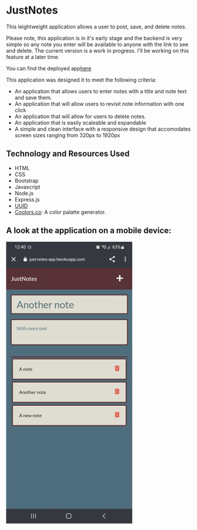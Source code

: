 # JustNotes

This leightweight application allows a user to post, save, and delete notes. 

Please note, this application is in it's early stage and the backend is very simple so any note you enter will be available to anyone with the link to see and delete. The current version is a work in progress. I'll be working on this feature at a later time.

You can find the deployed app[here](https://just-notes-app.herokuapp.com/) 
  
This application was designed it to meet the following criteria:

* An application that allows users to enter notes with a title and note text and save them.
* An application that will allow users to revisit note information with one click
* An application that will allow for users to delete notes.
* An application that is easily scaleable and expandable
* A simple and clean interface with a responsive design that accomodates screen sizes ranging from 320px to 1920px

## Technology and Resources Used

* HTML
* CSS
* Bootstrap
* Javascript
* Node.js
* Express.js
* [UUID](https://www.npmjs.com/package/uuid) 
* [Coolors.co](https://coolors.co/): A color palatte generator.

## A look at the application on a mobile device:

![A look at the application on a mobile device](/imgs/just-notes.jpeg)



